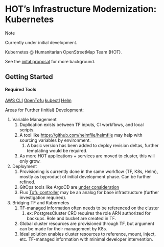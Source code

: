 # HOT’s Infrastructure Modernization: Kubernetes

> [!Note]
> Currently under initial development. 

Kubernetes @ Humanitarian OpenStreetMap Team (HOT).

See the [inital proposal](docs/proposal.md) for more background.

## Getting Started

#### Required Tools

[AWS CLI](https://docs.aws.amazon.com/cli/latest/userguide/getting-started-install.html)
[OpenTofu](https://opentofu.org/docs/intro/install/)
[kubectl](https://kubernetes.io/docs/tasks/tools/)
[Helm](https://helm.sh/docs/intro/install/)


Areas for Further (Initial) Development:

1. Variable Management
    1. Duplication exists between TF inputs, CI workflows, and local scripts.
    1. A tool like https://github.com/helmfile/helmfile may help with sourcing variables by environment.
        1. A basic version has been added to deploy revision deltas, further templating would be required.
    1. As more HOT applications + services are moved to cluster, this will only grow.
1. Deployment
    1. Provisioning is currently done in the same workflow (TF, K8s, Helm), mostly as byproduct of initial development phase. Can be further refined.
    1. GitOps tools like ArgoCD are [under consideration](https://github.com/hotosm/k8s-infra/issues/14)
    1. Flux [Tofu controller](https://github.com/flux-iac/tofu-controller) may be an analog for base infrastructure (further investigation required).
1. Bridging TF and Kubernetes
    1. TF-managed information often needs to be referenced on the cluster
        1. ex: PostgresCluster CRD requires the role ARN authorized for backups. Role and bucket are created in TF.
    1. Global cluster resources are provisioned through TF, but argument can be made for their management by K8s. 
    1. Ideal solution enables cluster resources to reference, mount, inject, etc. TF-managed information with minimal developer intervention.
